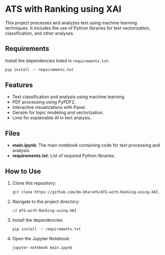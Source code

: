 
# ATS with Ranking using XAI

This project processes and analyzes text using machine learning techniques. It includes the use of Python libraries for text vectorization, classification, and other analyses.

## Requirements

Install the dependencies listed in `requirements.txt`:

```bash
pip install -r requirements.txt
```

## Features

- Text classification and analysis using machine learning.
- PDF processing using PyPDF2.
- Interactive visualizations with Panel.
- Gensim for topic modeling and vectorization.
- Lime for explainable AI in text analysis.

## Files

- **main.ipynb**: The main notebook containing code for text processing and analysis.
- **requirements.txt**: List of required Python libraries.

## How to Use

1. Clone this repository:
   ```bash
   git clone https://github.com/bm-bharath/ATS-with-Ranking-using-XAI.git
   ```
2. Navigate to the project directory:
   ```bash
   cd ATS-with-Ranking-using-XAI
   ```
3. Install the dependencies:
   ```bash
   pip install -r requirements.txt
   ```
4. Open the Jupyter Notebook:
   ```bash
   jupyter notebook main.ipynb
   ```
